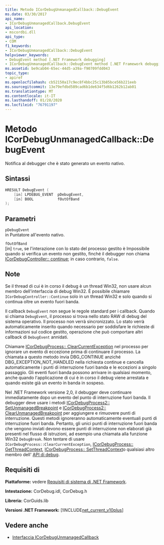 ```yaml
---
title: Metodo ICorDebugUnmanagedCallback::DebugEvent
ms.date: 03/30/2017
api_name:
- ICorDebugUnmanagedCallback.DebugEvent
api_location:
- mscordbi.dll
api_type:
- COM
f1_keywords:
- ICorDebugUnmanagedCallback::DebugEvent
helpviewer_keywords:
- DebugEvent method [.NET Framework debugging]
- ICorDebugUnmanagedCallback::DebugEvent method [.NET Framework debugging]
ms.assetid: be9cab04-65ec-44d5-a39a-f90709fdd043
topic_type:
- apiref
ms.openlocfilehash: cb52150a17c9ec8f4bbc25c13b85bce56b221eeb
ms.sourcegitcommit: 13e79efdbd589cad6b1de634f5d6b1262b12ab01
ms.translationtype: MT
ms.contentlocale: it-IT
ms.lasthandoff: 01/28/2020
ms.locfileid: "76791197"
---
```

# <a name="icordebugunmanagedcallbackdebugevent-method"></a>Metodo ICorDebugUnmanagedCallback::DebugEvent
Notifica al debugger che è stato generato un evento nativo.  
  
## <a name="syntax"></a>Sintassi  
  
```cpp  
HRESULT DebugEvent (  
    [in] LPDEBUG_EVENT  pDebugEvent,  
    [in] BOOL           fOutOfBand  
);  
```  
  
## <a name="parameters"></a>Parametri  
 `pDebugEvent`  
 in Puntatore all'evento nativo.  
  
 `fOutOfBand`  
 [in] `true`, se l'interazione con lo stato del processo gestito è Impossibile quando si verifica un evento non gestito, finché il debugger non chiama [ICorDebugController:: continue](icordebugcontroller-continue-method.md); in caso contrario, `false`.  
  
## <a name="remarks"></a>Note  
 Se il thread di cui è in corso il debug è un thread Win32, non usare alcun membro dell'interfaccia di debug Win32. È possibile chiamare `ICorDebugController::Continue` solo in un thread Win32 e solo quando si continua oltre un evento fuori banda.  
  
 Il callback `DebugEvent` non segue le regole standard per i callback. Quando si chiama `DebugEvent`, il processo si trova nello stato RAW di debug del sistema operativo. Il processo non verrà sincronizzato. Lo stato verrà automaticamente inserito quando necessario per soddisfare le richieste di informazioni sul codice gestito, operazione che può comportare altri callback di `DebugEvent` annidati.  
  
 Chiamare [ICorDebugProcess:: ClearCurrentException](icordebugprocess-clearcurrentexception-method.md) nel processo per ignorare un evento di eccezione prima di continuare il processo. La chiamata a questo metodo invia DBG_CONTINUE anziché DBG_EXCEPTION_NOT_HANDLED nella richiesta continue e cancella automaticamente i punti di interruzione fuori banda e le eccezioni a singolo passaggio. Gli eventi fuori banda possono arrivare in qualsiasi momento, anche quando l'applicazione di cui è in corso il debug viene arrestata e quando esiste già un evento in banda in sospeso.  
  
 Nel .NET Framework versione 2,0, il debugger deve continuare immediatamente dopo un evento del punto di interruzione fuori banda. Il debugger deve usare i metodi [ICorDebugProcess2:: SetUnmanagedBreakpoint](icordebugprocess2-setunmanagedbreakpoint-method.md) e [ICorDebugProcess2:: ClearUnmanagedBreakpoint](icordebugprocess2-clearunmanagedbreakpoint-method.md) per aggiungere e rimuovere punti di interruzione. Questi metodi ignoreranno automaticamente eventuali punti di interruzione fuori banda. Pertanto, gli unici punti di interruzione fuori banda che vengono inviati devono essere punti di interruzione non elaborati già presenti nel flusso di istruzioni, ad esempio una chiamata alla funzione Win32 `DebugBreak`. Non tentare di usare `ICorDebugProcess::ClearCurrentException`, [ICorDebugProcess:: GetThreadContext](icordebugprocess-getthreadcontext-method.md), [ICorDebugProcess:: SetThreadContext](icordebugprocess-setthreadcontext-method.md)o qualsiasi altro membro dell' [API di debug](index.md).  
  
## <a name="requirements"></a>Requisiti di  
 **Piattaforme:** vedere [Requisiti di sistema di .NET Framework](../../../../docs/framework/get-started/system-requirements.md).  
  
 **Intestazione:** CorDebug.idl, CorDebug.h  
  
 **Libreria:** CorGuids.lib  
  
 **Versioni .NET Framework:** [!INCLUDE[net_current_v10plus](../../../../includes/net-current-v10plus-md.md)]  
  
## <a name="see-also"></a>Vedere anche

- [Interfaccia ICorDebugUnmanagedCallback](icordebugunmanagedcallback-interface.md)
